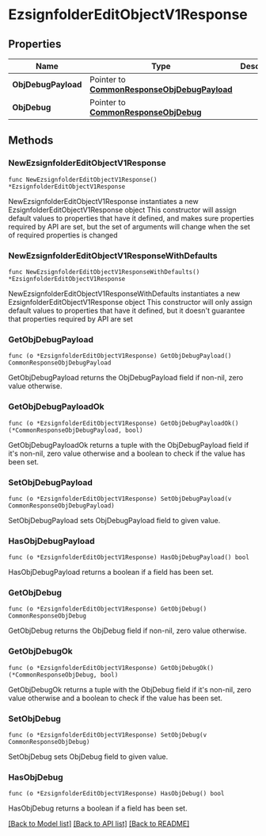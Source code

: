 # EzsignfolderEditObjectV1Response

## Properties

Name | Type | Description | Notes
------------ | ------------- | ------------- | -------------
**ObjDebugPayload** | Pointer to [**CommonResponseObjDebugPayload**](CommonResponseObjDebugPayload.md) |  | [optional] 
**ObjDebug** | Pointer to [**CommonResponseObjDebug**](CommonResponseObjDebug.md) |  | [optional] 

## Methods

### NewEzsignfolderEditObjectV1Response

`func NewEzsignfolderEditObjectV1Response() *EzsignfolderEditObjectV1Response`

NewEzsignfolderEditObjectV1Response instantiates a new EzsignfolderEditObjectV1Response object
This constructor will assign default values to properties that have it defined,
and makes sure properties required by API are set, but the set of arguments
will change when the set of required properties is changed

### NewEzsignfolderEditObjectV1ResponseWithDefaults

`func NewEzsignfolderEditObjectV1ResponseWithDefaults() *EzsignfolderEditObjectV1Response`

NewEzsignfolderEditObjectV1ResponseWithDefaults instantiates a new EzsignfolderEditObjectV1Response object
This constructor will only assign default values to properties that have it defined,
but it doesn't guarantee that properties required by API are set

### GetObjDebugPayload

`func (o *EzsignfolderEditObjectV1Response) GetObjDebugPayload() CommonResponseObjDebugPayload`

GetObjDebugPayload returns the ObjDebugPayload field if non-nil, zero value otherwise.

### GetObjDebugPayloadOk

`func (o *EzsignfolderEditObjectV1Response) GetObjDebugPayloadOk() (*CommonResponseObjDebugPayload, bool)`

GetObjDebugPayloadOk returns a tuple with the ObjDebugPayload field if it's non-nil, zero value otherwise
and a boolean to check if the value has been set.

### SetObjDebugPayload

`func (o *EzsignfolderEditObjectV1Response) SetObjDebugPayload(v CommonResponseObjDebugPayload)`

SetObjDebugPayload sets ObjDebugPayload field to given value.

### HasObjDebugPayload

`func (o *EzsignfolderEditObjectV1Response) HasObjDebugPayload() bool`

HasObjDebugPayload returns a boolean if a field has been set.

### GetObjDebug

`func (o *EzsignfolderEditObjectV1Response) GetObjDebug() CommonResponseObjDebug`

GetObjDebug returns the ObjDebug field if non-nil, zero value otherwise.

### GetObjDebugOk

`func (o *EzsignfolderEditObjectV1Response) GetObjDebugOk() (*CommonResponseObjDebug, bool)`

GetObjDebugOk returns a tuple with the ObjDebug field if it's non-nil, zero value otherwise
and a boolean to check if the value has been set.

### SetObjDebug

`func (o *EzsignfolderEditObjectV1Response) SetObjDebug(v CommonResponseObjDebug)`

SetObjDebug sets ObjDebug field to given value.

### HasObjDebug

`func (o *EzsignfolderEditObjectV1Response) HasObjDebug() bool`

HasObjDebug returns a boolean if a field has been set.


[[Back to Model list]](../README.md#documentation-for-models) [[Back to API list]](../README.md#documentation-for-api-endpoints) [[Back to README]](../README.md)


